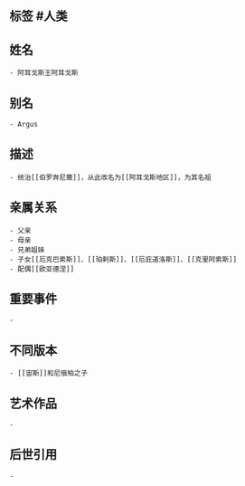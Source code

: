 ## 标签  #人类
## 姓名
	- 阿耳戈斯王阿耳戈斯
## 别名
	- Argus
## 描述
	- 统治[[伯罗奔尼撒]]，从此改名为[[阿耳戈斯地区]]，为其名祖
## 亲属关系
	- 父亲
	- 母亲
	- 兄弟姐妹
	- 子女[[厄克巴索斯]]、[[珀剌斯]]、[[厄庇道洛斯]]、[[克里阿索斯]]
	- 配偶[[欧亚德涅]]
## 重要事件
	-
## 不同版本
	- [[宙斯]]和尼俄柏之子
## 艺术作品
	-
## 后世引用
	-
